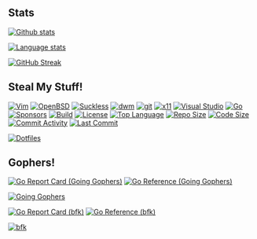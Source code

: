 ## Stats

[![Github stats](https://github-readme-stats.vercel.app/api?username=yuri-norwood&count_private=true&show_icons=true&theme=dark&include_all_commits=true&hide_border=true)](https://github.com/yuri-norwood/)
  
[![Language stats](https://github-readme-stats.vercel.app/api/top-langs?username=yuri-norwood&count_private=true&show_icons=true&theme=dark&layout=compact&card_width=445&hide=css&langs_count=10&hide_border=true)](https://github.com/yuri-norwood/)

[![GitHub Streak](https://github-readme-streak-stats.herokuapp.com/?user=yuri-norwood&theme=dark&hide_border=true)](https://github.com/yuri-norwood/yuri-norwood)

## Steal My Stuff!

[![Vim](https://img.shields.io/badge/--019733?logo=vim)](https://github.com/yuri-norwood/dotfiles/blob/main/.config/vim)
[![OpenBSD](https://img.shields.io/badge/--F2CA30?logo=openbsd&logoColor=000000)](https://github.com/yuri-norwood/dotfiles/issues?q=label%3Aopenbsd)
[![Suckless](https://img.shields.io/badge/--1177AA?logo=suckless)](https://github.com/yuri-norwood/dotfiles/blob/main/.local/share/suckless)
[![dwm](https://img.shields.io/badge/--1177AA?logo=dwm)](https://github.com/yuri-norwood/dotfiles/blob/main/.local/share/suckless/dwm)
[![git](https://img.shields.io/badge/--F05032?logo=git&logoColor=ffffff)](https://github.com/yuri-norwood/dotfiles/blob/main/.config/git)
[![x11](https://img.shields.io/badge/--F28834?logo=x.org&logoColor=ffffff)](https://github.com/yuri-norwood/dotfiles/blob/main/.config/X11)
[![Visual Studio](https://img.shields.io/badge/--6C33AF?logo=visual%20studio)](https://github.com/yuri-norwood/dotfiles/issues?q=label%3A%22visual+studio%22)
[![Go](https://img.shields.io/badge/--00ADD8?logo=go&logoColor=ffffff)](https://github.com/yuri-norwood/dotfiles/issues?q=label%3Ago)
[![Sponsors](https://img.shields.io/badge/--EA4AAA?logo=github-sponsors&logoColor=ffffff)](https://github.com/sponsors/yuri-norwood)
[![Build](https://img.shields.io/badge/--success?logo=github-actions&logoColor=ffffff)](https://github.com/yuri-norwood/dotfiles/actions?query=workflow%3Alinting)
[![License](https://img.shields.io/badge/--blue?logo=creative-commons&logoColor=ffffff)](https://github.com/yuri-norwood/dotfiles/blob/main/.github/LICENSE)
[![Top Language](https://img.shields.io/github/languages/top/yuri-norwood/dotfiles)](https://github.com/yuri-norwood/dotfiles)
[![Repo Size](https://img.shields.io/github/repo-size/yuri-norwood/dotfiles)](https://github.com/yuri-norwood/dotfiles/archive/main.tar.gz)
[![Code Size](https://img.shields.io/github/languages/code-size/yuri-norwood/dotfiles)](https://github.com/yuri-norwood/dotfiles)
[![Commit Activity](https://img.shields.io/github/commit-activity/w/yuri-norwood/dotfiles)](https://github.com/yuri-norwood/dotfiles/commits)
[![Last Commit](https://img.shields.io/github/last-commit/yuri-norwood/dotfiles)](https://github.com/yuri-norwood/dotfiles/commits)

[![Dotfiles](https://github-readme-stats.vercel.app/api/pin/?username=yuri-norwood&repo=dotfiles&theme=dark)](https://github.com/yuri-norwood/dotfiles)

## Gophers!

[![Go Report Card (Going Gophers)](https://goreportcard.com/badge/github.com/yuri-norwood/going-gophers)](https://goreportcard.com/report/github.com/yuri-norwood/going-gophers)
[![Go Reference (Going Gophers)](https://pkg.go.dev/badge/github.com/yuri-norwood/going-gophers.svg)](https://pkg.go.dev/github.com/yuri-norwood/going-gophers)

[![Going Gophers](https://github-readme-stats.vercel.app/api/pin/?username=yuri-norwood&repo=going-gophers&theme=dark)](https://github.com/yuri-norwood/going-gophers)

[![Go Report Card (bfk)](https://goreportcard.com/badge/github.com/yuri-norwood/bfk)](https://goreportcard.com/report/github.com/yuri-norwood/bfk)
[![Go Reference (bfk)](https://pkg.go.dev/badge/github.com/yuri-norwood/bfk.svg)](https://pkg.go.dev/github.com/yuri-norwood/bfk)

[![bfk](https://github-readme-stats.vercel.app/api/pin/?username=yuri-norwood&repo=bfk&theme=dark)](https://github.com/yuri-norwood/bfk)

